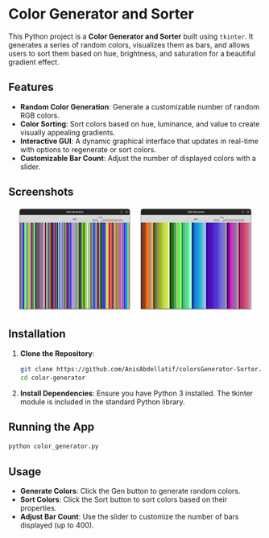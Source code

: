 # Color Generator and Sorter

This Python project is a **Color Generator and Sorter** built using `tkinter`. It generates a series of random colors, visualizes them as bars, and allows users to sort them based on hue, brightness, and saturation for a beautiful gradient effect.

## Features

- **Random Color Generation**: Generate a customizable number of random RGB colors.
- **Color Sorting**: Sort colors based on hue, luminance, and value to create visually appealing gradients.
- **Interactive GUI**: A dynamic graphical interface that updates in real-time with options to regenerate or sort colors.
- **Customizable Bar Count**: Adjust the number of displayed colors with a slider.

## Screenshots

<p align="center">
  <img src="assets/screenshots/app_before_sort.png" alt="Before Sort" width="45%" style="margin-right: 10px;">
  <img src="assets/screenshots/app_after_sort.png" alt="After Sort" width="45%">
</p>

## Installation

1. **Clone the Repository**:
   ```bash
   git clone https://github.com/AnisAbdellatif/colorsGenerator-Sorter.git
   cd color-generator
   ```
   
2. **Install Dependencies**:
   Ensure you have Python 3 installed. The tkinter module is included in the standard Python library.

## Running the App

```bash
python color_generator.py
```

## Usage
- **Generate Colors**: Click the Gen button to generate random colors.
- **Sort Colors**: Click the Sort button to sort colors based on their properties.
- **Adjust Bar Count**: Use the slider to customize the number of bars displayed (up to 400).
